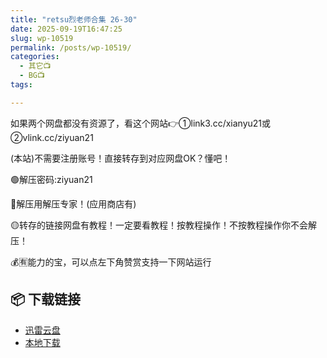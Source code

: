 ```yaml
---
title: "retsu烈老师合集 26-30"
date: 2025-09-19T16:47:25
slug: wp-10519
permalink: /posts/wp-10519/
categories:
  - 其它📺
  - BG📺
tags:

---
```


如果两个网盘都没有资源了，看这个网站👉①link3.cc/xianyu21或②vlink.cc/ziyuan21

(本站)不需要注册账号！直接转存到对应网盘OK？懂吧！

🟢解压密码:ziyuan21

🔵解压用解压专家！(应用商店有)

🟡转存的链接网盘有教程！一定要看教程！按教程操作！不按教程操作你不会解压！

💰🈶能力的宝，可以点左下角赞赏支持一下网站运行

## 📦 下载链接
- [迅雷云盘](https://blziyuan21.com/pay-download/10519?key=07baf2be73&down_id=0)
- [本地下载](https://blziyuan21.com/pay-download/10519?key=07baf2be73&down_id=1)

